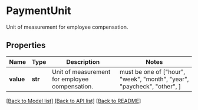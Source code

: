 # PaymentUnit

Unit of measurement for employee compensation.

## Properties
Name | Type | Description | Notes
------------ | ------------- | ------------- | -------------
**value** | **str** | Unit of measurement for employee compensation. |  must be one of ["hour", "week", "month", "year", "paycheck", "other", ]

[[Back to Model list]](../../README.md#documentation-for-models) [[Back to API list]](../../README.md#documentation-for-api-endpoints) [[Back to README]](../../README.md)


